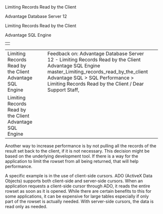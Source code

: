 Limiting Records Read by the Client




Advantage Database Server 12  

Limiting Records Read by the Client

Advantage SQL Engine

|  |
| --- |
|  |

|  |  |  |  |  |
| --- | --- | --- | --- | --- |
| Limiting Records Read by the Client  Advantage SQL Engine |  |  | Feedback on: Advantage Database Server 12 - Limiting Records Read by the Client Advantage SQL Engine master\_Limiting\_records\_read\_by\_the\_client Advantage SQL > SQL Performance > Limiting Records Read by the Client / Dear Support Staff, |  |
| Limiting Records Read by the Client  Advantage SQL Engine |  |  |  |  |

Another way to increase performance is by not pulling all the records of the result set back to the client, if it is not necessary. This decision might be based on the underlying development tool. If there is a way for the application to limit the rowset from all being returned, that will help performance.

A specific example is in the use of client-side cursors. ADO (ActiveX Data Objects) supports both client-side and server-side cursors. When an application requests a client-side cursor through ADO, it reads the entire rowset as soon as it is opened. While there are certain benefits to this for some applications, it can be expensive for large tables especially if only part of the rowset is actually needed. With server-side cursors, the data is read only as needed.